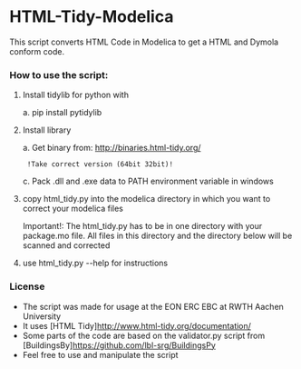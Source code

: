 # HTML-Tidy-Modelica
This script converts HTML Code in Modelica to get a HTML and Dymola conform code.

### How to use the script:

 1. Install tidylib for python with
	
	a. pip install pytidylib

2. Install library
	
	a. Get binary from: http://binaries.html-tidy.org/
	
		!Take correct version (64bit 32bit)!

	c. Pack .dll and .exe data to PATH environment variable in windows

3. copy html_tidy.py into the modelica directory in which you want to correct your modelica files
	
	Important!: The html_tidy.py has to be in one directory with your package.mo file. All files in this directory and the directory below will be scanned and corrected
	
4. use html_tidy.py --help for instructions


### License
- The script was made for usage at the EON ERC EBC at RWTH Aachen University
- It uses [HTML Tidy]http://www.html-tidy.org/documentation/
- Some parts of the code are based on the validator.py script from [BuildingsBy]https://github.com/lbl-srg/BuildingsPy 
- Feel free to use and manipulate the script
